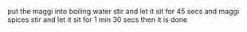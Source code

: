 put the maggi into boiling water
stir and let it sit for 45 secs
and maggi spices
stir and let it sit for 1 min 30 secs
then it is done